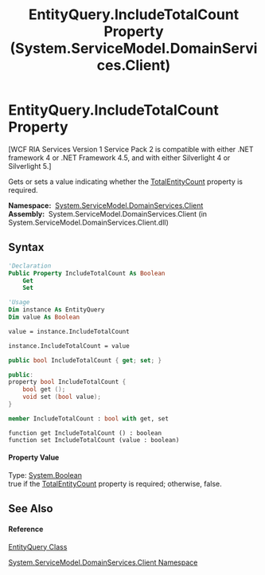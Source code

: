 ﻿---
title: EntityQuery.IncludeTotalCount Property  (System.ServiceModel.DomainServices.Client)
TOCTitle: IncludeTotalCount Property
ms:assetid: P:System.ServiceModel.DomainServices.Client.EntityQuery.IncludeTotalCount
ms:mtpsurl: https://msdn.microsoft.com/en-us/library/system.servicemodel.domainservices.client.entityquery.includetotalcount(v=VS.91)
ms:contentKeyID: 28755258
ms.date: 01/27/2012
mtps_version: v=VS.91
f1_keywords:
- System.ServiceModel.DomainServices.Client.EntityQuery.IncludeTotalCount
- System.ServiceModel.DomainServices.Client.EntityQuery.get_IncludeTotalCount
- System.ServiceModel.DomainServices.Client.EntityQuery.set_IncludeTotalCount
dev_langs:
- CSharp
- JScript
- VB
- FSharp
- c++
api_location:
- System.ServiceModel.DomainServices.Client.dll
api_name:
- System.ServiceModel.DomainServices.Client.EntityQuery.get_IncludeTotalCount
- System.ServiceModel.DomainServices.Client.EntityQuery.IncludeTotalCount
- System.ServiceModel.DomainServices.Client.EntityQuery.set_IncludeTotalCount
api_type:
- Managed
topic_type:
- apiref
- kbSyntax
product_family_name: VS
ROBOTS: INDEX,FOLLOW
---

# EntityQuery.IncludeTotalCount Property

\[WCF RIA Services Version 1 Service Pack 2 is compatible with either .NET framework 4 or .NET Framework 4.5, and with either Silverlight 4 or Silverlight 5.\]

Gets or sets a value indicating whether the [TotalEntityCount](ff422598\(v=vs.91\).md) property is required.

**Namespace:**  [System.ServiceModel.DomainServices.Client](ff422479\(v=vs.91\).md)  
**Assembly:**  System.ServiceModel.DomainServices.Client (in System.ServiceModel.DomainServices.Client.dll)

## Syntax

``` vb
'Declaration
Public Property IncludeTotalCount As Boolean
    Get
    Set
```

``` vb
'Usage
Dim instance As EntityQuery
Dim value As Boolean

value = instance.IncludeTotalCount

instance.IncludeTotalCount = value
```

``` csharp
public bool IncludeTotalCount { get; set; }
```

``` c++
public:
property bool IncludeTotalCount {
    bool get ();
    void set (bool value);
}
```

``` fsharp
member IncludeTotalCount : bool with get, set
```

``` jscript
function get IncludeTotalCount () : boolean
function set IncludeTotalCount (value : boolean)
```

#### Property Value

Type: [System.Boolean](https://msdn.microsoft.com/en-us/library/a28wyd50)  
true if the [TotalEntityCount](ff422598\(v=vs.91\).md) property is required; otherwise, false.  
  

## See Also

#### Reference

[EntityQuery Class](ff422488\(v=vs.91\).md)

[System.ServiceModel.DomainServices.Client Namespace](ff422479\(v=vs.91\).md)

